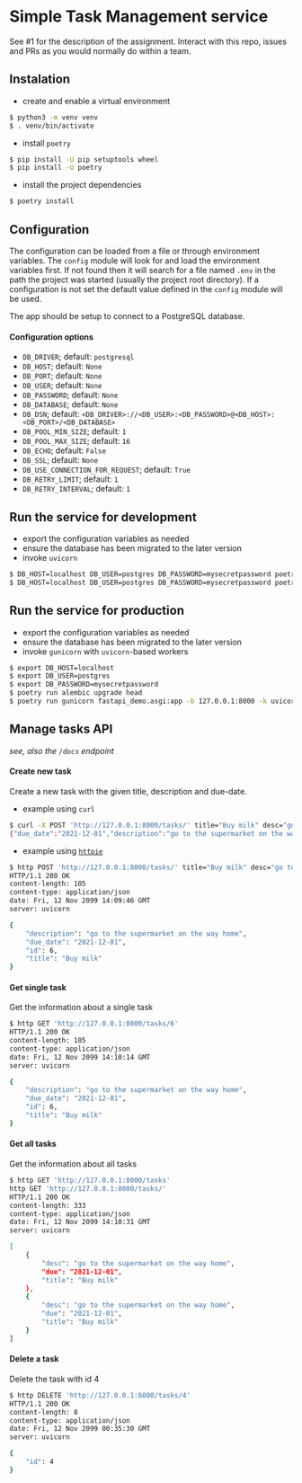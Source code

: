 # Simple Task Management service

See #1 for the description of the assignment. Interact with this repo, issues and PRs as you would normally do within a team.


## Instalation

* create and enable a virtual environment

```bash
$ python3 -m venv venv
$ . venv/bin/activate
```

* install `poetry`

```bash
$ pip install -U pip setuptools wheel
$ pip install -U poetry
```

* install the project dependencies

```bash
$ poetry install
```


## Configuration

The configuration can be loaded from a file or through environment variables.
The `config` module will look for and load the environment variables first. If
not found then it will search for a file named `.env` in the path the project
was started (usually the project root directory). If a configuration is not set
the default value defined in the `config` module will be used.

The app should be setup to connect to a PostgreSQL database.

#### Configuration options

- `DB_DRIVER`; default: `postgresql`
- `DB_HOST`; default: `None`
- `DB_PORT`; default: `None`
- `DB_USER`; default: `None`
- `DB_PASSWORD`; default: `None`
- `DB_DATABASE`; default: `None`
- `DB_DSN`; default: `<DB_DRIVER>://<DB_USER>:<DB_PASSWORD>@<DB_HOST>:<DB_PORT>/<DB_DATABASE>`
- `DB_POOL_MIN_SIZE`; default: `1`
- `DB_POOL_MAX_SIZE`; default: `16`
- `DB_ECHO`; default: `False`
- `DB_SSL`; default: `None`
- `DB_USE_CONNECTION_FOR_REQUEST`; default: `True`
- `DB_RETRY_LIMIT`; default: `1`
- `DB_RETRY_INTERVAL`; default: `1`


## Run the service for development

* export the configuration variables as needed
* ensure the database has been migrated to the later version
* invoke `uvicorn`

```bash
$ DB_HOST=localhost DB_USER=postgres DB_PASSWORD=mysecretpassword poetry run alembic upgrade head
$ DB_HOST=localhost DB_USER=postgres DB_PASSWORD=mysecretpassword poetry run uvicorn fastapi_demo.asgi:app --reload
```


## Run the service for production

* export the configuration variables as needed
* ensure the database has been migrated to the later version
* invoke `gunicorn` with `uvicorn`-based workers

```bash
$ export DB_HOST=localhost
$ export DB_USER=postgres
$ export DB_PASSWORD=mysecretpassword
$ poetry run alembic upgrade head
$ poetry run gunicorn fastapi_demo.asgi:app -b 127.0.0.1:8000 -k uvicorn.workers.UvicornWorker
```


## Manage tasks API

_see, also the `/docs` endpoint_


#### Create new task

Create a new task with the given title, description and due-date.

* example using `curl`

```bash
$ curl -X POST 'http://127.0.0.1:8000/tasks/' title="Buy milk" desc="go to the supermarket on the way home" due="2021-12-01"
{"due_date":"2021-12-01","description":"go to the supermarket on the way home","title":"Buy milk","id":5}
```

* example using [`httpie`](https://httpie.io/cli)

```bash
$ http POST 'http://127.0.0.1:8000/tasks/' title="Buy milk" desc="go to the supermarket on the way home" due="2021-12-01"
HTTP/1.1 200 OK
content-length: 105
content-type: application/json
date: Fri, 12 Nov 2099 14:09:46 GMT
server: uvicorn

{
    "description": "go to the supermarket on the way home",
    "due_date": "2021-12-01",
    "id": 6,
    "title": "Buy milk"
}
```

#### Get single task

Get the information about a single task

```bash
$ http GET 'http://127.0.0.1:8000/tasks/6'
HTTP/1.1 200 OK
content-length: 105
content-type: application/json
date: Fri, 12 Nov 2099 14:10:14 GMT
server: uvicorn

{
    "description": "go to the supermarket on the way home",
    "due_date": "2021-12-01",
    "id": 6,
    "title": "Buy milk"
}
```

#### Get all tasks

Get the information about all tasks

```bash
$ http GET 'http://127.0.0.1:8000/tasks'
http GET 'http://127.0.0.1:8000/tasks/'
HTTP/1.1 200 OK
content-length: 333
content-type: application/json
date: Fri, 12 Nov 2099 14:10:31 GMT
server: uvicorn

[
    {
        "desc": "go to the supermarket on the way home",
        "due": "2021-12-01",
        "title": "Buy milk"
    },
    {
        "desc": "go to the supermarket on the way home",
        "due": "2021-12-01",
        "title": "Buy milk"
    }
]
```

#### Delete a task

Delete the task with id 4

```bash
$ http DELETE 'http://127.0.0.1:8000/tasks/4'
HTTP/1.1 200 OK
content-length: 8
content-type: application/json
date: Fri, 12 Nov 2099 00:35:30 GMT
server: uvicorn

{
    "id": 4
}
```

